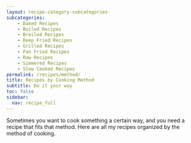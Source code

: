 ```yaml
---
layout: recipe-category-subcategories
subcategories:
    - Baked Recipes
    - Boiled Recipes
    - Broiled Recipes
    - Deep Fried Recipes
    - Grilled Recipes
    - Pan Fried Recipes
    - Raw Recipes
    - Simmered Recipes
    - Slow Cooked Recipes
permalink: /recipes/method/
title: Recipes by Cooking Method
subtitle: Do it your way
toc: false
sidebar:
  nav: recipe_full
---
```

Sometimes you want to cook something a certain way, and you need a recipe that fits that method. Here are all my recipes organized by the method of cooking.